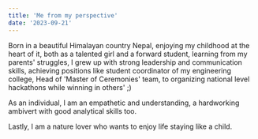 ```yaml
---
title: 'Me from my perspective'
date: '2023-09-21'
---
```


Born in a beautiful Himalayan country Nepal, enjoying my childhood at the heart of it, both as a talented girl and a forward student, learning from my parents' struggles, I grew up with strong leadership and communication skills, achieving positions like student coordinator of my engineering college, Head of 'Master of Ceremonies' team, to organizing national level hackathons while winning in others' ;)  

As an individual, I am an empathetic and understanding, a hardworking ambivert with good analytical skills too.

Lastly, I am a nature lover who wants to enjoy life staying like a child.